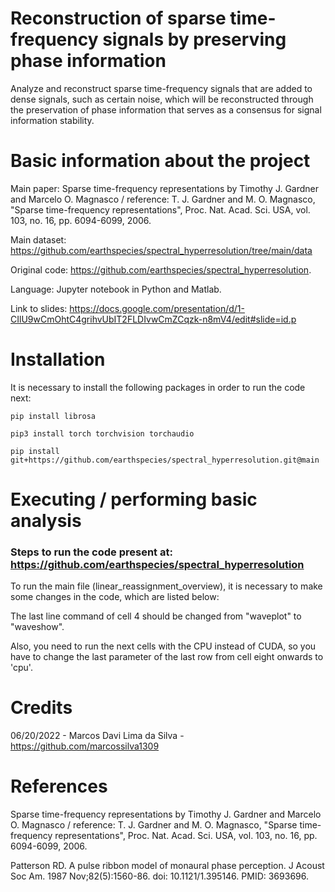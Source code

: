 # Reconstruction of sparse time-frequency signals by preserving phase information

Analyze and reconstruct sparse time-frequency signals that are added to dense signals, such as certain noise, which will be reconstructed through the preservation of phase information that serves as a consensus for signal information stability.

# Basic information about the project

Main paper: Sparse time-frequency representations by Timothy J. Gardner and Marcelo O. Magnasco / reference: T. J. Gardner and M. O. Magnasco, "Sparse time-frequency representations", Proc. Nat. Acad. Sci. USA, vol. 103, no. 16, pp. 6094-6099, 2006.

Main dataset: https://github.com/earthspecies/spectral_hyperresolution/tree/main/data

Original code: https://github.com/earthspecies/spectral_hyperresolution.

Language: Jupyter notebook in Python and Matlab.

Link to slides: https://docs.google.com/presentation/d/1-CIlU9wCmOhtC4grihvUbIT2FLDIvwCmZCqzk-n8mV4/edit#slide=id.p

# Installation

It is necessary to install the following packages in order to run the code next:

`pip install librosa`

`pip3 install torch torchvision torchaudio`

`pip install git+https://github.com/earthspecies/spectral_hyperresolution.git@main`

# Executing / performing basic analysis

### Steps to run the code present at: https://github.com/earthspecies/spectral_hyperresolution

To run the main file (linear_reassignment_overview), it is necessary to make some changes in the code, which are listed below:

The last line command of cell 4 should be changed from "waveplot" to "waveshow".

Also, you need to run the next cells with the CPU instead of CUDA, so you have to change the last parameter of the last row from cell eight onwards to 'cpu'.

# Credits

06/20/2022 - Marcos Davi Lima da Silva - https://github.com/marcossilva1309

# References

Sparse time-frequency representations by Timothy J. Gardner and Marcelo O. Magnasco / reference: T. J. Gardner and M. O. Magnasco, "Sparse time-frequency representations", Proc. Nat. Acad. Sci. USA, vol. 103, no. 16, pp. 6094-6099, 2006.

Patterson RD. A pulse ribbon model of monaural phase perception. J Acoust Soc Am. 1987 Nov;82(5):1560-86. doi: 10.1121/1.395146. PMID: 3693696.
